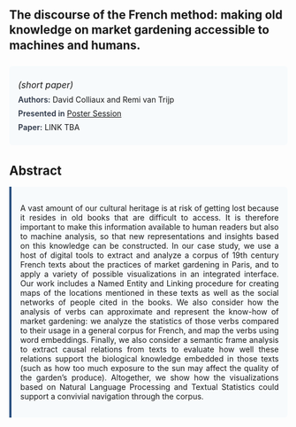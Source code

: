 
<style>    
    h2 {
        margin-top: 0;
        margin-bottom: 1.5rem;
        line-height: 1.3;
    }
    
    h3 {
        margin-top: 2rem;
        margin-bottom: 1rem;
        font-size: 1.4rem;
        font-weight:bold;
    }
    
    .metadata {
        background-color: #f7fafc;
        padding: 1rem;
        border-radius: 6px;
        margin-bottom: 2rem;
    }
    
    .metadata p {
        margin: 0.5rem 0;
    }
    
    .abstract {
        text-align: justify;
        padding: 1rem;
        background-color: #f7fafc;
        border-left: 4px solid #2c5282;
        border-radius: 0 6px 6px 0;
    }
    
    strong {
        color: #2d3748;
        font-weight: 600;
    }
</style>
<main role="main">
<h2>The discourse of the French method: making old knowledge on market gardening accessible to machines and humans.</h2>

<section class="metadata">
<p style='font-size:1rem'><i>(short paper)</i></p>
<p><strong>Authors:</strong> David Colliaux and Remi van Trijp</p>
<p><strong>Presented in</strong> <a href="/programme/#session<NA>nan">Poster Session</a></p>
<p><strong>Paper:</strong> LINK TBA</p>
</section>

<section>
<h3>Abstract</h3>
<div class="abstract">
<p>A vast amount of our cultural heritage is at risk of getting lost because it resides in old books that are difficult to access. It is therefore important to make this information available to human readers but also to machine analysis, so that new representations and insights based on this knowledge can be constructed. In our case study, we use a host of digital tools to extract and analyze a corpus of 19th century French texts about the practices of market gardening in Paris, and to apply a variety of possible visualizations in an integrated interface. Our work includes a Named Entity and Linking procedure for creating maps of the locations mentioned in these texts as well as the social networks of people cited in the books. We also consider how the analysis of verbs can approximate and represent the know-how of market gardening: we analyze the statistics of those verbs compared to their usage in a general corpus for French, and map the verbs using word embeddings. Finally, we also consider a semantic frame analysis to extract causal relations from texts to evaluate how well these relations support the biological knowledge embedded in those texts (such as how too much exposure to the sun may affect the quality of the garden’s produce). Altogether, we show how the visualizations based on Natural Language Processing and Textual Statistics could support a convivial navigation through the corpus.</p>
</div>
</section>
</main>